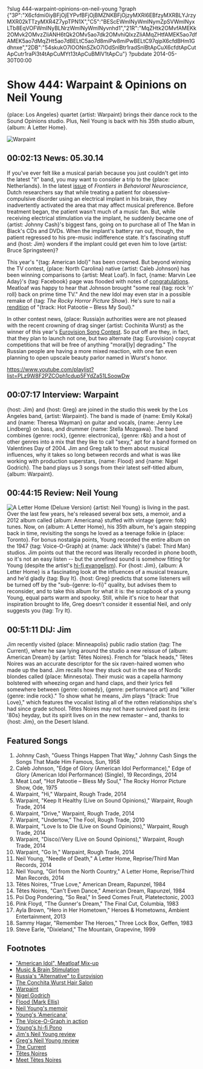 ?slug 444-warpaint-opinions-on-neil-young
?graph {"3P":"X6cfdmi0iyBFjOjEYPvfBFjOjBMZNKBFjOjzyMXRl6EBfzyMXRBLYJrzyMXR02kTTzyMXR4Z7ypTPN1X","C5":"BEScEWmINyWmINymZpSVWmINyxLTb8EqVOFWmINyBLNrzWmINyWmINyvnhd1","21R":"MqZHtk2OMvfAMEKk2OMvk2OMvzZIiANH6tQk2OMv5ao7dk2OMvhiQlxzZIiAMqZHtfAMEK5ao7dfAMEK5ao7dMqZHt5ao7dBELtC5ao7d8miPw8miPwBELtC97qipX6cfdBHm1Gdhnxe","2DB":"54skukO7lOONnSZkO7lOdSnlBtr1radSnlBtApCuX6cfdtApCutApCutr1raPi3t4tApCuMYt13tApCuBMIV1tApCu"}
?pubdate 2014-05-30T00:00

# Show 444: Warpaint & Opinions on Neil Young

{place: Los Angeles} quartet {artist: Warpaint} brings their dance rock to the Sound Opinions studio. Plus, Neil Young is back with his 35th studio album, {album: A Letter Home}. 

![Warpaint](//static.soundopinions.org/images/2014/warpaint_web.jpg)

## 00:02:13 News: 05.30.14
If you've ever felt like a musical pariah because you just couldn't get into the latest "it" band, you may want to consider a trip to the {place: Netherlands}. In the latest [issue](http://journal.frontiersin.org/Journal/10.3389/fnbeh.2014.00152/full) of *Frontiers in Behavioral Neuroscience*, Dutch researchers say that while treating a patient for obsessive-compulsive disorder using an electrical implant in his brain, they inadvertently activated the area that may affect musical preference. Before treatment began, the patient wasn't much of a music fan. But, while receiving electrical stimulation via the implant, he suddenly became one of {artist: Johnny Cash}'s biggest fans, going on to purchase all of The Man in Black's CDs and DVDs. When the implant's battery ran out, though, the patient regressed to his pre-music indifference state. It's fascinating stuff and {host: Jim} wonders if the implant could get even him to love {artist: Bruce Springsteen}? 

This year's "{tag: American Idol}" has been crowned. But beyond winning the TV contest, {place: North Carolina} native {artist: Caleb Johnson} has been winning comparisons to {artist: Meat Loaf}. In fact, {name: Marvin Lee Aday}'s {tag: Facebook} page was flooded with notes of [congratulations](http://americanidolnet.com/meat-loaf-congratulates-american-idol-winner-caleb-johnson/). Meatloaf was happy to hear that Johnson brought "some real {tag: rock 'n' roll} back on prime time TV." And the new Idol may even star in a possible remake of {tag: *The Rocky Horror Picture Show*}. He's sure to nail a [rendition](https://www.youtube.com/watch?v=pMRl55U0eDw) of "{track: Hot Patootie – Bless My Soul}." 

In other contest news, {place: Russia}n authorities were are not pleased with the recent crowning of drag singer {artist: Cochinita Wurst} as the winner of this year's [Eurovision Song Contest](show/438). So put off are they, in fact, that they plan to launch not one, but two alternate {tag: Eurovision} copycat competitions that will be free of anything "moral[ly] degrading." The Russian people are having a more mixed reaction, with one fan even planning to open upscale beauty parlor named in Wurst's honor. 


https://www.youtube.com/playlist?list=PLz9W8F2PZCOph1cdup5FYdZa51LSoowDw

## 00:07:17 Interview: Warpaint
{host: Jim} and {host: Greg} are joined in the studio this week by the Los Angeles band, {artist: Warpaint}. The band is made of {name: Emily Kokal} and {name: Theresa Wayman} on guitar and vocals, {name: Jenny Lee Lindberg} on bass, and drummer {name: Stella Mozgawa}. The band combines {genre: rock}, {genre: electronica}, {genre: r&b} and a host of other genres into a mix that they like to call "sexy," apt for a band formed on Valentines Day of 2004. Jim and Greg talk to them about musical influences, why it takes so long between records and what is was like working with production superstars, {name: Flood} and {name: Nigel Godrich}. The band plays us 3 songs from their latest self-titled album, {album: Warpaint}. 


## 00:44:15 Review: Neil Young
![A Letter Home (Deluxe Version)](//static.soundopinions.org/assets/444/21R0.jpg "147370/879440355")
{artist: Neil Young} is living in the past. Over the last few years, he's released several box sets, a memoir, and a 2012 album called {album: Americana} stuffed with vintage {genre: folk} tunes. Now, on {album: A Letter Home}, his 35th album, he's again stepping back in time, revisiting the songs he loved as a teenage folkie in {place: Toronto}. For bonus nostalgia points, Young recorded the entire album on the 1947 {tag: Voice-O-Graph} at {name: Jack White}'s {label: Third Man} studios. Jim points out that the record was literally recorded in phone booth, so it's not an easy listen -- but the unrefined sound is somehow fitting for Young (despite the artist's [hi-fi evangelism](http://mashable.com/2014/04/12/neil-young-pono-kickstarter/)). For {host: Jim}, {album: A Letter Home} is a fascinating look at the influences of a musical treasure, and he'd gladly {tag: Buy It}. {host: Greg} predicts that some listeners will be turned off by the "sub-{genre: lo-fi}" quality, but advises them to reconsider, and to take this album for what it is: the scrapbook of a young Young, equal parts warm and spooky. Still, while it's nice to hear that inspiration brought to life, Greg doesn't consider it essential Neil, and only suggests you {tag: Try It}.


## 00:51:11 DIJ: Jim
Jim recently visited {place: Minneapolis} public radio station {tag: The Current}, where he saw lying around the studio a new reissue of {album: American Dream} by {artist: Têtes Noires}. French for "black heads," Têtes Noires was an accurate descriptor for the six raven-haired women who made up the band. Jim recalls how they stuck out in the sea of Nordic blondes called {place: Minnesota}. Their music was a capella harmony bolstered with wheezing organ and hand claps, and their lyrics fell somewhere between {genre: comedy}, {genre: performance art} and "killer {genre: indie rock}." To show what he means, Jim plays "{track: True Love}," which features the vocalist listing all of the rotten relationships she's had since grade school. Têtes Noires may not have survived past its {era: '80s} heyday, but its spirit lives on in the new remaster – and, thanks to {host: Jim}, on the Desert Island.

## Featured Songs
1. Johnny Cash, "Guess Things Happen That Way," Johnny Cash Sings the Songs That Made Him Famous, Sun, 1958
1. Caleb Johnson, "Edge of Glory (American Idol Performance)," Edge of Glory (American Idol Performance) (Single), 19 Recordings, 2014
1. Meat Loaf, "Hot Patootie – Bless My Soul," The Rocky Horror Picture Show, Ode, 1975
1. Warpaint, "Hi," Warpaint, Rough Trade, 2014
1. Warpaint, "Keep It Healthy (Live on Sound Opinions)," Warpaint, Rough Trade, 2014
1. Warpaint, "Drive," Warpaint, Rough Trade, 2014
1. Warpaint, "Undertow," The Fool, Rough Trade, 2010
1. Warpaint, "Love Is to Die (Live on Sound Opinions)," Warpaint, Rough Trade, 2014
1. Warpaint, "Disco//Very (Live on Sound Opinions)," Warpaint, Rough Trade, 2014
1. Warpaint, "Go In," Warpaint, Rough Trade, 2014
1. Neil Young, "Needle of Death," A Letter Home, Reprise/Third Man Records, 2014
1. Neil Young, "Girl from the North Country," A Letter Home, Reprise/Third Man Records, 2014
1. Têtes Noires, "True Love," American Dream, Rapunzel, 1984
1. Têtes Noires, "Can't Even Dance," American Dream, Rapunzel, 1984
1. Poi Dog Pondering, "So Real," In Seed Comes Fruit, Platetectonic, 2003
1. Pink Floyd, "The Gunner's Dream," The Final Cut, Columbia, 1983
1. Ayla Brown, "Hero in Her Hometown," Heroes & Hometowns, Ambient Entertainment, 2013
1. Sammy Hagar, "Remember The Heroes," Three Lock Box, Geffen, 1983
1. Steve Earle, "Dixieland," The Mountain, Grapevine, 1999


## Footnotes
- ["American Idol", Meatloaf Mix-up](http://www.billboard.com/articles/columns/pop-shop/6099235/fans-mistake-meat-loaf-for-american-idol-winner-congratulate-on)
- [Music & Brain Stimulation](http://www.theguardian.com/music/2014/may/27/johnny-cash-deep-brain-stimulation-urge-listen)
- [Russia's "Alternative" to Eurovision](http://www.billboard.com/biz/articles/news/global/6099320/russia-launches-song-contests-as-alternative-to-eurovision)
- [The Conchita Wurst Hair Salon](http://www.themoscowtimes.com/news/article/russian-entrepreneur-to-open-conchita-wurst-hair-salon-in-moscow/500987.html)
- [Warpaint](http://warpaintwarpaint.com/)
- [Nigel Godrich](http://www.nigelgodrich.com/bio.htm)
- [Flood (Mark Ellis)](http://www.140db.co.uk/writerproducers/flood/)
- [Neil Young's memoir](http://www.nytimes.com/2012/10/29/books/neil-youngs-memoir-waging-heavy-peace.html?_r=0)
- [Young's 'Americana'](http://www.metacritic.com/music/americana/neil-young-crazy-horse)
- [The Voice-O-Graph in action](http://www.spin.com/articles/neil-young-jack-white-instant-vinyl-crazy-fallon-video/)
- [Young's hi-fi Pono](http://www.ponomusic.com/)
- [Jim's Neil Young review](http://www.wbez.org/blogs/jim-derogatis/2014-05/neil-young-phones-home-110212)
- [Greg's Neil Young review](http://articles.chicagotribune.com/2014-05-23/entertainment/ct-neil-young-letter-from-home-review-20140523_1_neil-young-young-sings-bert-jansch)
- [The Current](http://www.thecurrent.org/)
- [Têtes Noires](http://tetesnoires.com/)
- [Meet Têtes Noires](http://bitchmagazine.org/post/meet-t%C3%AAtes-noires-the-super-catchy-all-girl-feminist-rock-group-from-the-eighties)
